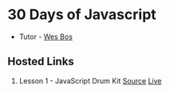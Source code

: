 # 30 Days of Javascript

- Tutor - [Wes Bos](https://twitter.com/wesbos)

## Hosted Links

1. Lesson 1 - JavaScript Drum Kit [Source](https://github.com/sreehariv-code/javascript-30-days/tree/main/01-Javascript-Drum-Kit) [Live](https://sreehariv-code.github.io/javascript-30-days/01-Javascript-Drum-Kit/)
